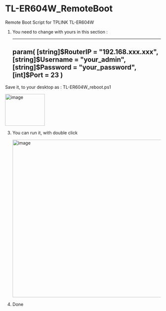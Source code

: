 # TL-ER604W_RemoteBoot
Remote Boot Script for TPLINK TL-ER604W

1. You need to change with yours in this section :
  
      ---
      param(
          [string]$RouterIP = "192.168.xxx.xxx",
          [string]$Username = "your_admin",
          [string]$Password = "your_password",
          [int]$Port = 23
      )
      ---

Save it, to your desktop as : TL-ER604W_reboot.ps1

  <img width="128" height="103" alt="image" src="https://github.com/user-attachments/assets/46dbe801-73ef-4844-adb3-8ca78179c78b" />

3. You can run it, with double click

   <img width="580" height="511" alt="image" src="https://github.com/user-attachments/assets/c218b55c-66cd-4f05-aaae-2ba17498170c" />

4. Done
